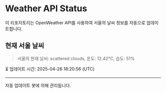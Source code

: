 
# Weather API Status

이 리포지토리는 OpenWeather API를 사용하여 서울의 날씨 정보를 자동으로 업데이트합니다.

## 현재 서울 날씨
> 서울의 현재 날씨: scattered clouds, 온도: 12.42°C, 습도: 51%

⏳ 업데이트 시간: 2025-04-26 18:20:56 (UTC)

---
자동 업데이트 봇에 의해 관리됩니다.
